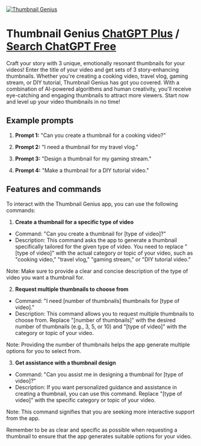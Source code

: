
[![Thumbnail Genius](https://files.oaiusercontent.com/file-m5kwTBkgcyQNbX3tlPt6vZXl?se=2123-10-19T10%3A27%3A19Z&sp=r&sv=2021-08-06&sr=b&rscc=max-age%3D31536000%2C%20immutable&rscd=attachment%3B%20filename%3Da2592d2d-6dc0-40d1-8921-b3b16ebf55d9.png&sig=PyZb47CFFUSekPM20T9Uv2niovi1ut52%2BqMNiGdxTFs%3D)](https://chat.openai.com/g/g-E7z6ZxqVO-thumbnail-genius)

# Thumbnail Genius [ChatGPT Plus](https://chat.openai.com/g/g-E7z6ZxqVO-thumbnail-genius) / [Search ChatGPT Free](https://gptcall.net/index.html#/?search=Thumbnail%20Genius)

Craft your story with 3 unique, emotionally resonant thumbnails for your videos! Enter the title of your video and get sets of 3 story-enhancing thumbnails. Whether you're creating a cooking video, travel vlog, gaming stream, or DIY tutorial, Thumbnail Genius has got you covered. With a combination of AI-powered algorithms and human creativity, you'll receive eye-catching and engaging thumbnails to attract more viewers. Start now and level up your video thumbnails in no time!

## Example prompts

1. **Prompt 1:** "Can you create a thumbnail for a cooking video?"

2. **Prompt 2:** "I need a thumbnail for my travel vlog."

3. **Prompt 3:** "Design a thumbnail for my gaming stream."

4. **Prompt 4:** "Make a thumbnail for a DIY tutorial video."


## Features and commands

To interact with the Thumbnail Genius app, you can use the following commands:

1. **Create a thumbnail for a specific type of video**
- Command: "Can you create a thumbnail for [type of video]?"
- Description: This command asks the app to generate a thumbnail specifically tailored for the given type of video. You need to replace "[type of video]" with the actual category or topic of your video, such as "cooking video," "travel vlog," "gaming stream," or "DIY tutorial video."

Note: Make sure to provide a clear and concise description of the type of video you want a thumbnail for.

2. **Request multiple thumbnails to choose from**
- Command: "I need [number of thumbnails] thumbnails for [type of video]."
- Description: This command allows you to request multiple thumbnails to choose from. Replace "[number of thumbnails]" with the desired number of thumbnails (e.g., 3, 5, or 10) and "[type of video]" with the category or topic of your video.

Note: Providing the number of thumbnails helps the app generate multiple options for you to select from.

3. **Get assistance with a thumbnail design**
- Command: "Can you assist me in designing a thumbnail for [type of video]?"
- Description: If you want personalized guidance and assistance in creating a thumbnail, you can use this command. Replace "[type of video]" with the specific category or topic of your video.

Note: This command signifies that you are seeking more interactive support from the app.

Remember to be as clear and specific as possible when requesting a thumbnail to ensure that the app generates suitable options for your video.


